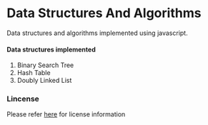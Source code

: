 # Data Structures And Algorithms
Data structures and algorithms implemented using javascript.


#### Data structures implemented
1. Binary Search Tree
2. Hash Table
3. Doubly Linked List



### Lincense
Please refer [here](LICENSE) for license information
